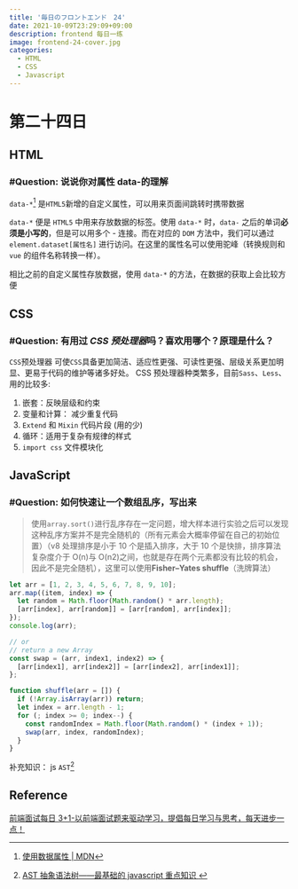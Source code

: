 ```yaml
---
title: '毎日のフロントエンド　24'
date: 2021-10-09T23:29:09+09:00
description: frontend 每日一练
image: frontend-24-cover.jpg
categories:
  - HTML
  - CSS
  - Javascript
---
```


# 第二十四日

## HTML

### **#Question:** 说说你对属性 data-的理解

`data-*`[^1] 是`HTML5`新增的自定义属性，可以用来页面间跳转时携带数据

[^1]: [使用数据属性 | MDN](https://developer.mozilla.org/zh-CN/docs/Learn/HTML/Howto/Use_data_attributes)

`data-*` 便是 `HTML5` 中用来存放数据的标签。使用 `data-*` 时，`data-` 之后的单词**必须是小写的**，但是可以用多个 - 连接。而在对应的 `DOM` 方法中，我们可以通过 `element.dataset[属性名]` 进行访问。在这里的属性名可以使用驼峰（转换规则和 `vue` 的组件名称转换一样）。

相比之前的自定义属性存放数据，使用 `data-*` 的方法，在数据的获取上会比较方便

## CSS

### **#Question:** 有用过 *CSS 预处理器*吗？喜欢用哪个？原理是什么？

`CSS`预处理器 可使`CSS`具备更加简洁、适应性更强、可读性更强、层级关系更加明显、更易于代码的维护等诸多好处。
CSS 预处理器种类繁多，目前`Sass`、`Less`、用的比较多:

1. 嵌套：反映层级和约束
2. 变量和计算： 减少重复代码
3. `Extend` 和 `Mixin` 代码片段 (用的少)
4. 循环：适用于复杂有规律的样式
5. `import css` 文件模块化

## JavaScript

### **#Question:** 如何快速让一个数组乱序，写出来

> 使用`array.sort()`进行乱序存在一定问题，增大样本进行实验之后可以发现这种乱序方案并不是完全随机的（所有元素会大概率停留在自己的初始位置）（v8 处理排序是小于 10 个是插入排序，大于 10 个是快排，排序算法复杂度介于 O(n)与 O(n2)之间，也就是存在两个元素都没有比较的机会，因此不是完全随机），这里可以使用**Fisher–Yates shuffle**（洗牌算法）

```js
let arr = [1, 2, 3, 4, 5, 6, 7, 8, 9, 10];
arr.map((item, index) => {
  let random = Math.floor(Math.random() * arr.length);
  [arr[index], arr[random]] = [arr[random], arr[index]];
});
console.log(arr);

// or
// return a new Array
const swap = (arr, index1, index2) => {
  [arr[index1], arr[index2]] = [arr[index2], arr[index1]];
};

function shuffle(arr = []) {
  if (!Array.isArray(arr)) return;
  let index = arr.length - 1;
  for (; index >= 0; index--) {
    const randomIndex = Math.floor(Math.random() * (index + 1));
    swap(arr, index, randomIndex);
  }
}
```

补充知识： js `AST`[^2]

[^2]: [ AST 抽象语法树——最基础的 javascript 重点知识 ](https://segmentfault.com/a/1190000016231512)

## Reference

[前端面试每日 3+1-以前端面试题来驱动学习，提倡每日学习与思考，每天进步一点！](http://www.h-camel.com/index.html)
